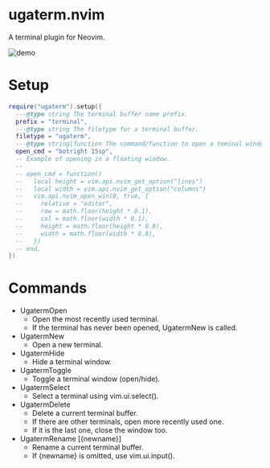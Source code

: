 # ugaterm.nvim

A terminal plugin for Neovim.

![demo](https://user-images.githubusercontent.com/82267684/232364367-afd26d92-82e9-4f17-8604-560d9bf03824.gif)

# Setup

```lua
require("ugaterm").setup({
  ---@type string The terminal buffer name prefix.
  prefix = "terminal",
  ---@type string The filetype for a terminal buffer.
  filetype = "ugaterm",
  ---@type string|function The command/function to open a teminal window.
  open_cmd = "botright 15sp",
  -- Example of opening in a floating window.
  --
  -- open_cmd = function()
  --   local height = vim.api.nvim_get_option("lines")
  --   local width = vim.api.nvim_get_option("columns")
  --   vim.api.nvim_open_win(0, true, {
  --     relative = "editor",
  --     row = math.floor(height * 0.1),
  --     col = math.floor(width * 0.1),
  --     height = math.floor(height * 0.8),
  --     width = math.floor(width * 0.8),
  --   })
  -- end,
})
```

# Commands

- UgatermOpen
  - Open the most recently used terminal.
  - If the terminal has never been opened, UgatermNew is called.
- UgatermNew
  - Open a new terminal.
- UgatermHide
  - Hide a terminal window.
- UgatermToggle
  - Toggle a terminal window (open/hide).
- UgatermSelect
  - Select a terminal using vim.ui.select().
- UgatermDelete
  - Delete a current terminal buffer.
  - If there are other terminals, open more recently used one.
  - If it is the last one, close the window too.
- UgatermRename [{newname}]
  - Rename a current terminal buffer.
  - If {newname} is omitted, use vim.ui.input().
